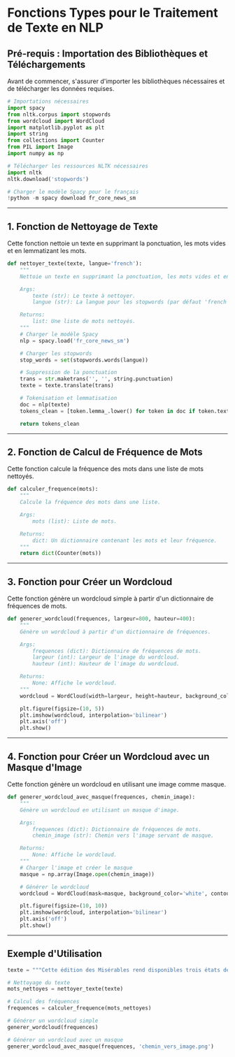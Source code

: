 # Fonctions Types pour le Traitement de Texte en NLP

## Pré-requis : Importation des Bibliothèques et Téléchargements
Avant de commencer, s'assurer d'importer les bibliothèques nécessaires et de télécharger les données requises.

```python
# Importations nécessaires
import spacy
from nltk.corpus import stopwords
from wordcloud import WordCloud
import matplotlib.pyplot as plt
import string
from collections import Counter
from PIL import Image
import numpy as np

# Télécharger les ressources NLTK nécessaires
import nltk
nltk.download('stopwords')

# Charger le modèle Spacy pour le français
!python -m spacy download fr_core_news_sm
```

---

## 1. Fonction de Nettoyage de Texte

Cette fonction nettoie un texte en supprimant la ponctuation, les mots vides et en lemmatizant les mots.

```python
def nettoyer_texte(texte, langue='french'):
    """
    Nettoie un texte en supprimant la ponctuation, les mots vides et en appliquant la lemmatisation.

    Args:
        texte (str): Le texte à nettoyer.
        langue (str): La langue pour les stopwords (par défaut 'french').

    Returns:
        list: Une liste de mots nettoyés.
    """
    # Charger le modèle Spacy
    nlp = spacy.load('fr_core_news_sm')

    # Charger les stopwords
    stop_words = set(stopwords.words(langue))

    # Suppression de la ponctuation
    trans = str.maketrans('', '', string.punctuation)
    texte = texte.translate(trans)

    # Tokenisation et lemmatisation
    doc = nlp(texte)
    tokens_clean = [token.lemma_.lower() for token in doc if token.text.lower() not in stop_words and not token.is_punct and len(token) > 2]

    return tokens_clean
```

---

## 2. Fonction de Calcul de Fréquence de Mots

Cette fonction calcule la fréquence des mots dans une liste de mots nettoyés.

```python
def calculer_frequence(mots):
    """
    Calcule la fréquence des mots dans une liste.

    Args:
        mots (list): Liste de mots.

    Returns:
        dict: Un dictionnaire contenant les mots et leur fréquence.
    """
    return dict(Counter(mots))
```

---

## 3. Fonction pour Créer un Wordcloud

Cette fonction génère un wordcloud simple à partir d'un dictionnaire de fréquences de mots.

```python
def generer_wordcloud(frequences, largeur=800, hauteur=400):
    """
    Génère un wordcloud à partir d'un dictionnaire de fréquences.

    Args:
        frequences (dict): Dictionnaire de fréquences de mots.
        largeur (int): Largeur de l'image du wordcloud.
        hauteur (int): Hauteur de l'image du wordcloud.

    Returns:
        None: Affiche le wordcloud.
    """
    wordcloud = WordCloud(width=largeur, height=hauteur, background_color='white').generate_from_frequencies(frequences)

    plt.figure(figsize=(10, 5))
    plt.imshow(wordcloud, interpolation='bilinear')
    plt.axis('off')
    plt.show()
```

---

## 4. Fonction pour Créer un Wordcloud avec un Masque d'Image

Cette fonction génère un wordcloud en utilisant une image comme masque.

```python
def generer_wordcloud_avec_masque(frequences, chemin_image):
    """
    Génère un wordcloud en utilisant un masque d'image.

    Args:
        frequences (dict): Dictionnaire de fréquences de mots.
        chemin_image (str): Chemin vers l'image servant de masque.

    Returns:
        None: Affiche le wordcloud.
    """
    # Charger l'image et créer le masque
    masque = np.array(Image.open(chemin_image))

    # Générer le wordcloud
    wordcloud = WordCloud(mask=masque, background_color='white', contour_width=1, contour_color='black').generate_from_frequencies(frequences)

    plt.figure(figsize=(10, 10))
    plt.imshow(wordcloud, interpolation='bilinear')
    plt.axis('off')
    plt.show()
```

---

## Exemple d'Utilisation

```python
texte = """Cette édition des Misérables rend disponibles trois états de l'oeuvre: son texte, établi selon les règles classiques, son état au moment où Hugo en abandonne la rédaction en février 1848."""

# Nettoyage du texte
mots_nettoyes = nettoyer_texte(texte)

# Calcul des fréquences
frequences = calculer_frequence(mots_nettoyes)

# Générer un wordcloud simple
generer_wordcloud(frequences)

# Générer un wordcloud avec un masque
generer_wordcloud_avec_masque(frequences, 'chemin_vers_image.png')
